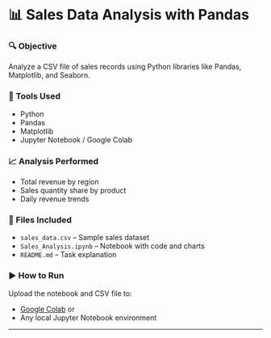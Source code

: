 # 📊 Sales Data Analysis with Pandas

### 🔍 Objective
Analyze a CSV file of sales records using Python libraries like Pandas, Matplotlib, and Seaborn.

### 🧰 Tools Used
- Python
- Pandas
- Matplotlib
- Jupyter Notebook / Google Colab

### 📈 Analysis Performed
- Total revenue by region
- Sales quantity share by product
- Daily revenue trends

### 📁 Files Included
- `sales_data.csv` – Sample sales dataset
- `Sales_Analysis.ipynb` – Notebook with code and charts
- `README.md` – Task explanation

### ▶️ How to Run
Upload the notebook and CSV file to:
- [Google Colab](https://colab.research.google.com/) or
- Any local Jupyter Notebook environment

---

